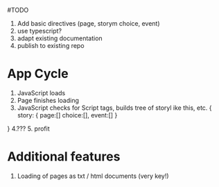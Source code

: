 #TODO

1. Add basic directives (page, storym choice, event)
2. use typescript?
3. adapt existing documentation
4. publish to existing repo

# App Cycle
1. JavaScript loads
2. Page finishes loading
3. JavaScript checks for Script tags, builds tree of storyl ike this, etc.
{
    story: {
        page:[]
        choice:[],
        event:[]
    }
    
}
4.???
5. profit

# Additional features
1. Loading of pages as txt / html documents (very key!)
